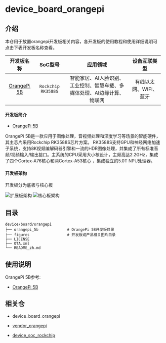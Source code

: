 # device_board_orangepi

## 介绍

本仓用于放置orangepi开发板相关内容，各开发板的使用教程和使用详细说明可点击下表开发板名称查看。

| 开发板名称                                       | SoC型号           | 应用领域                                   | 设备互联类型        |
|:-------------------------------------------:|:---------------:|:--------------------------------------:|:-------------:|
| [OrangePi 5B](orangepi_5b/README_zh.md) | `Rockchip RK3588S` | 智能家居、AI人脸识别、工业控制、智慧车载、多媒体处理、AI边缘计算、物联网 | 有线以太网、WIFI、蓝牙 |

#### 开发板简介

- [OrangePi 5B](https://gitee.com/openharmony-dg/device_board_orangepi/blob/master/orangepi_5b/README_zh.md)

OrangePi 5B是一款应用于图像处理，音视频处理和深度学习等场景的智能硬件，其主芯片采用Rockchip RK3588S芯片方案。
RK3588S支持GPU和神经网络加速子系统，支持8K视频编解码器引擎和一流的HDR图像处理，并集成了所有标准音频/视频输入/输出接口。主系统的CPU采用大小核设计，主频高达2.2GHz，集成了四个Cortex-A76核心和两Cortex-A53核心 ，集成独立的5.0T NPU处理器。

#### 开发板架构
开发板分为底板与核心板

![扩展板架构](./figures/architecture-of-dev-board.png "底板")
![核心板架构](./figures/architecture-of-core-board.png "核心板")

## 目录

```
device/board/orangepi
├── orangepi_5b             # OrangePi 5B开发板目录
├── figures                 # 开发板或产品相关图片目录
├── LICENSE
├── OTA.xml
└── README_zh.md
```

## 使用说明

OrangePi 5B参考:

- [OrangePi 5B](https://gitee.com/openharmony-dg/device_board_orangepi/blob/master/orangepi_5b/README_zh.md)

## 相关仓

- device_board_orangepi

- [vendor_orangepi](https://gitee.com/openharmony-dg/vendor_orangepi)

- [device_soc_rockchip](https://gitee.com/openharmony-dg/device_soc_rockchip)
